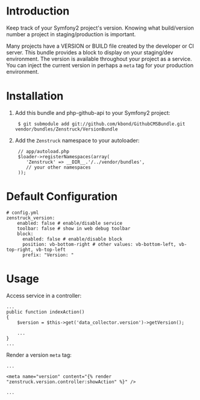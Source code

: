 # Introduction

Keep track of your Symfony2 project's version.  Knowing what build/version number
a project in staging/production is important.

Many projects have a VERSION or BUILD file created by the developer or CI server.
This bundle provides a block to display on your staging/dev environment.  The
version is available throughout your project as a service.  You can inject the
current version in perhaps a ``meta`` tag for your production environment.

# Installation

1. Add this bundle and php-github-api to your Symfony2 project:

        $ git submodule add git://github.com/kbond/GithubCMSBundle.git vendor/bundles/Zenstruck/VersionBundle

2. Add the ``Zenstruck`` namespace to your autoloader:

        // app/autoload.php
        $loader->registerNamespaces(array(
           'Zenstruck' => __DIR__.'/../vendor/bundles',
           // your other namespaces
        ));

# Default Configuration

    # config.yml
    zenstruck_version:
        enabled: false # enable/disable service
        toolbar: false # show in web debug toolbar
        block:
          enabled: false # enable/disable block
          position: vb-bottom-right # other values: vb-bottom-left, vb-top-right, vb-top-left
          prefix: "Version: "

# Usage

Access service in a controller:

    ...
    public function indexAction()
    { 
        $version = $this->get('data_collector.version')->getVersion();

        ...
    }
    ...

Render a version ``meta`` tag:

    ...

    <meta name="version" content="{% render "zenstruck.version.controller:showAction" %}" />

    ...
